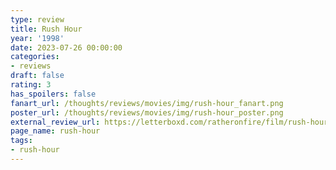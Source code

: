 ```yaml
---
type: review
title: Rush Hour
year: '1998'
date: 2023-07-26 00:00:00
categories:
- reviews
draft: false
rating: 3
has_spoilers: false
fanart_url: /thoughts/reviews/movies/img/rush-hour_fanart.png
poster_url: /thoughts/reviews/movies/img/rush-hour_poster.png
external_review_url: https://letterboxd.com/ratheronfire/film/rush-hour/
page_name: rush-hour
tags:
- rush-hour
---
```


